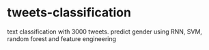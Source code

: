 # tweets-classification
text classification with 3000 tweets. predict gender using RNN, SVM, random forest and feature engineering
